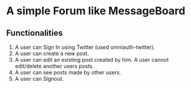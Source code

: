 # A simple Forum like MessageBoard #

## Functionalities 
  
1. A user can Sign In using Twitter (used omniauth-twitter).
2. A user can create a new post.
3. A user can edit an existing post created by him. A user cannot edit/delete another users posts.
4. A user can see posts made by other users.
5. A user can Signout.

